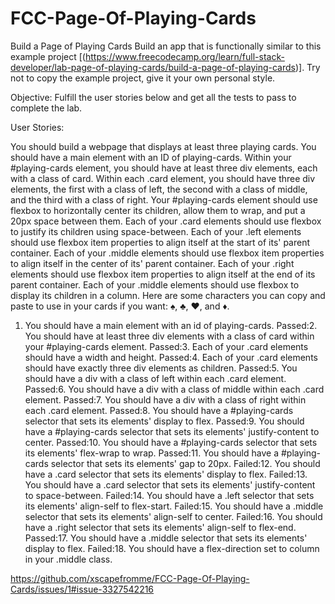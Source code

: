 # FCC-Page-Of-Playing-Cards

Build a Page of Playing Cards
Build an app that is functionally similar to this example project [(https://www.freecodecamp.org/learn/full-stack-developer/lab-page-of-playing-cards/build-a-page-of-playing-cards)]. Try not to copy the example project, give it your own personal style.

Objective: Fulfill the user stories below and get all the tests to pass to complete the lab.

User Stories:

You should build a webpage that displays at least three playing cards.
You should have a main element with an ID of playing-cards.
Within your #playing-cards element, you should have at least three div elements, each with a class of card.
Within each .card element, you should have three div elements, the first with a class of left, the second with a class of middle, and the third with a class of right.
Your #playing-cards element should use flexbox to horizontally center its children, allow them to wrap, and put a 20px space between them.
Each of your .card elements should use flexbox to justify its children using space-between.
Each of your .left elements should use flexbox item properties to align itself at the start of its' parent container.
Each of your .middle elements should use flexbox item properties to align itself in the center of its' parent container.
Each of your .right elements should use flexbox item properties to align itself at the end of its parent container.
Each of your .middle elements should use flexbox to display its children in a column.
Here are some characters you can copy and paste to use in your cards if you want: ♠, ♣, ♥, and ♦.

1. You should have a main element with an id of playing-cards.
Passed:2. You should have at least three div elements with a class of card within your #playing-cards element.
Passed:3. Each of your .card elements should have a width and height.
Passed:4. Each of your .card elements should have exactly three div elements as children.
Passed:5. You should have a div with a class of left within each .card element.
Passed:6. You should have a div with a class of middle within each .card element.
Passed:7. You should have a div with a class of right within each .card element.
Passed:8. You should have a #playing-cards selector that sets its elements' display to flex.
Passed:9. You should have a #playing-cards selector that sets its elements' justify-content to center.
Passed:10. You should have a #playing-cards selector that sets its elements' flex-wrap to wrap.
Passed:11. You should have a #playing-cards selector that sets its elements' gap to 20px.
Failed:12. You should have a .card selector that sets its elements' display to flex.
Failed:13. You should have a .card selector that sets its elements' justify-content to space-between.
Failed:14. You should have a .left selector that sets its elements' align-self to flex-start.
Failed:15. You should have a .middle selector that sets its elements' align-self to center.
Failed:16. You should have a .right selector that sets its elements' align-self to flex-end.
Passed:17. You should have a .middle selector that sets its elements' display to flex.
Failed:18. You should have a flex-direction set to column in your .middle class.


https://github.com/xscapefromme/FCC-Page-Of-Playing-Cards/issues/1#issue-3327542216

